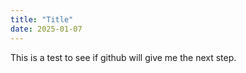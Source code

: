 ```yaml
---
title: "Title"
date: 2025-01-07
---
```


This is a test to see if github will give me the next step.
